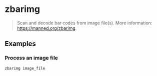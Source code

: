 # zbarimg

> Scan and decode bar codes from image file(s). More information: <https://manned.org/zbarimg>.

## Examples

### Process an image file

```bash
zbarimg image_file
```
